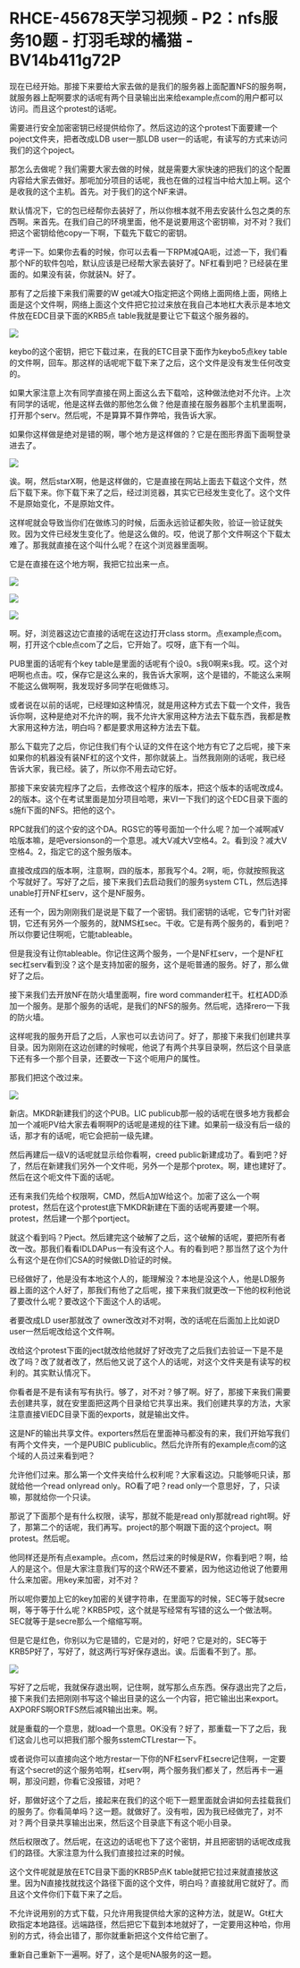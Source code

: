 # RHCE-45678天学习视频 - P2：nfs服务10题 - 打羽毛球的橘猫 - BV14b411g72P

现在已经开始。那接下来要给大家去做的是我们的服务器上面配置NFS的服务啊，就服务器上配啊要求的话呢有两个目录输出出来给example点com的用户都可以访问。而且这个protest的话呢。

需要进行安全加密密钥已经提供给你了。然后这边的这个protest下面要建一个poject文件夹，把者改成LDB user一那LDB user一的话呢，有读写的方式来访问我们的这个poject。

那怎么去做呢？我们需要大家去做的时候，就是需要大家快速的把我们的这个配置内容给大家去做好。那呃加分项目的话呢，我也在做的过程当中给大加上啊。这个是收我的这个主机。首先。对于我们的这个NF来讲。

默认情况下，它的包已经帮你去装好了，所以你根本就不用去安装什么包之类的东西啊。来首先。在我们自己的环境里面，他不是说要用这个密钥嘛，对不对？我们把这个密钥给他copy一下啊，下载先下载它的密钥。

考评一下。如果你去看的时候，你可以去看一下RPM减QA呃，过滤一下，我们看那个NF的软件包哈，默认应该是已经帮大家去装好了。NF杠看到吧？已经装在里面的。如果没有装，你就装N。好了。

那有了之后接下来我们需要的W get减大O指定把这个网络上面网络上面，网络上面是这个文件啊，网络上面这个文件把它拉过来放在我自己本地杠大表示是本地文件放在EDC目录下面的KRB5点 table我就是要让它下载这个服务器的。



![](img/c06c6f6240ebf948d21868c338e831c4_1.png)

keybo的这个密钥，把它下载过来，在我的ETC目录下面作为keybo5点key table的文件啊，回车。那这样的话呢呢下载下来了之后，这个文件是没有发生任何改变的。

如果大家注意上次有同学直接在网上面这么去下载哈，这种做法绝对不允许。上次有同学的话呢，他是这样去做的那他怎么做？他是直接在服务器那个主机里面啊，打开那个serv。然后呢，不是算算不算作弊哈，我告诉大家。

如果你这样做是绝对是错的啊，哪个地方是这样做的？它是在图形界面下面啊登录进去了。

![](img/c06c6f6240ebf948d21868c338e831c4_3.png)

诶。啊，然后starX啊，他是这样做的，它是直接在网站上面去下载这个文件，然后下载下来。你下载下来了之后，经过浏览器，其实它已经发生变化了。这个文件不是原始变化，不是原始文件。

这样呢就会导致当你们在做练习的时候，后面永远验证都失败，验证一验证就失败。因为文件已经发生变化了。他是这么做的。哎，他说了那个文件啊这个下载太难了。那我就直接在这个叫什么呢？在这个浏览器里面啊。

它是在直接在这个地方啊，我把它拉出来一点。

![](img/c06c6f6240ebf948d21868c338e831c4_5.png)

![](img/c06c6f6240ebf948d21868c338e831c4_6.png)

![](img/c06c6f6240ebf948d21868c338e831c4_7.png)

啊。好，浏览器这边它直接的话呢在这边打开class storm。点example点com。啊，打开这个cble点com了之后，它开始了。哎呀，底下有一个叫。

PUB里面的话呢有个key table是里面的话呢有个设0。s我0啊来s我。哎。这个对吧啊也点击。哎，保存它是这么来的，我告诉大家啊，这个是错的，不能这么来啊不能这么做啊啊，我发现好多同学在呃做练习。

或者说在以前的话呢，已经理如这种情况，就是用这种方式去下载一个文件，我告诉你啊，这种是绝对不允许的啊，我不允许大家用这种方法去下载东西，我都是教大家用这种方法，明白吗？都是要求用这种方法去下载。

那么下载完了之后，你记住我们有个认证的文件在这个地方有它了之后呢，接下来如果你的机器没有装NF杠的这个文件，那你就装上。当然我刚刚的话呢，我已经告诉大家，我已经。装了，所以你不用去动它好。

那接下来安装完程序了之后，去修改这个程序的版本，把这个版本的话呢改成4。2的版本。这个在考试里面是加分项目哈嗯，来VI一下我们的这个EDC目录下面的s施fi下面的NFS。把他的这个。

RPC就我们的这个安的这个DA。RGS它的等号面加一个什么呢？加一个减啊减V哈版本嘛，是吧versionson的一个意思。减大V减大V空格4。2。看到没？减大V空格4。2，指定它的这个服务版本。

直接改成四的版本啊，注意啊，四的版本，那我写个4。2啊，呃，你就按照我这个写就好了。写好了之后，接下来我们去启动我们的服务system CTL，然后选择unable打开NF杠serv，这个是NF服务。

还有一个，因为刚刚我们是说是下载了一个密钥。我们密钥的话呢，它专门针对密钥，它还有另外一个服务的，就NMS杠sec。干收。它是有两个服务的，看到吧？所以你要记住啊呃，它能tableable。

但是我没有让你tableable。你记住这两个服务，一个是NF杠serv，一个是NF杠sec杠serv看到没？这个是支持加密的服务，这个是呃普通的服务。好了，那么做好了之后。

接下来我们去开放NF在防火墙里面啊，fire word commander杠干。杠杠ADD添加一个服务。是那个服务的话呢，是我们的NFS的服务。然后呢，选择rero一下我的防火墙。

这样呢我的服务开启了之后，人家也可以去访问了。好了，那接下来我们创建共享目录。因为刚刚在这边创建的时候呢，他说了有两个共享目录啊，然后这个目录底下还有多一个那个目录，还要改一下这个呃用户的属性。

那我们把这个改过来。

![](img/c06c6f6240ebf948d21868c338e831c4_9.png)

新店。MKDR新建我们的这个PUB。LIC publicub那一般的话呢在很多地方我都会加一个减呃PV给大家去看啊啊P的话呢是递规的往下建。如果前一级没有后一级的话，那才有的话呢，呃它会把前一级先建。

然后再建后一级V的话呢就显示给你看啊，creed public新建成功了。看到吧？好了，然后在新建我们另外一个文件呃，另外一个是那个protex。啊，建也建好了。然后在这个呃文件下面的话呢。

还有来我们先给个权限啊，CMD，然后A加W给这个。加密了这么一个啊protest，然后在这个protest底下MKDR新建在下面的话呢再要建一个啊。protest，然后建一个那个portject。

就这个看到吗？Pject。然后建完这个破解了之后，这个破解的话呢，要把所有者改一改。那我们看看IDLDAPus一有没有这个人。有的看到吧？那当然了这个为什么有这个是在你们CSA的时候做LD验证的时候。

已经做好了，他是没有本地这个人的，能理解没？本地是没这个人，他是LD服务器上面的这个人好了，那我们有他了之后呢，接下来我们就更改一下他的权利他说了要改什么呢？要改这个下面这个人的话呢。

者要改成LD user那就改了 owner改改对不对啊，改的话呢在后面加上比如说D user一然后呢改给这个文件啊。

改给这个protest下面的ject就改给他就好了好改完了之后我们去验证一下是不是改了吗？改了就者改了，然后他又说了这个人的话呢，对这个文件夹是有读写的权利的。其实默认情况下。

你看者是不是有读有写有执行。够了，对不对？够了啊。好了，那接下来我们需要去创建共享，就在安里面把这两个目录给它共享出来。我们创建共享的方法，大家注意直接VIEDC目录下面的exports，就是输出文件。

这是NF的输出共享文件。exporters然后在里面神马都没有的来，我们开始写我们有两个文件夹，一个是PUBIC publicublic。然后允许所有的example点com的这个域的人员过来看到吧？

允许他们过来。那么第一个文件夹给什么权利呢？大家看这边。只能够呃只读，那就给他一个read onlyread only。RO看了吧？read only一个意思好，了，只读嘛，那就给你一个只读。

那说了下面那个是有什么权限，读写，那就不能是read only那就read right啊。好了，那第二个的话呢，我们再写。project的那个啊跟下面的这个project。啊 protest。然后呢。

他同样还是所有点example。点com，然后过来的时候是RW，你看到吧？啊，给人的是这个。但是大家注意我们写的这个RW还不要紧，因为他这边他说了他要用什么来加密。用key来加密，对不对？

所以呢你要加上它的key加密的关键字符串，在里面写的时候，SEC等于就secre啊，等于等于什么呢？KRB5P哎，这个就是写经常有写错的这么一个做法啊。SEC就等于是secre那么一个缩缩写啊。

但是它是红色，你别以为它是错的，它是对的，好吧？它是对的，SEC等于KRB5P好了，写好了，就这两行写好保存退出。诶。后面看不到了。那。



![](img/c06c6f6240ebf948d21868c338e831c4_11.png)

写好了之后呢，我就保存退出啊，记住啊，就写那么点东西。保存退出完了之后，接下来我们去把刚刚书写这个输出目录的这么一个内容，把它输出出来export。AXPORFS啊ORTFS然后减R输出出来。啊。

就是重载的一个意思，就load一个意思。OK没有？好了，那重载一下了之后，我们这会儿也可以把我们那个服务sstemCTLrestar一下。

或者说你可以直接向这个地方restar一下你的NF杠servF杠secre记住啊，一定要有这个secret的这个服务哈啊，杠serv啊，两个服务我们都关了，然后再卡一遍啊，那没问题，你看它没报错，对吧？

好，那做好这个了之后，接起来在我们的这个呃下一题里面就会讲如何去挂载我们的服务了。你看简单吗？这一题。就做好了。没有啦，因为我已经做完了，对不对？两个目录共享输出出来，然后这个目录底下有这个呃小目录。

然后权限改了。然后呢，在这边的话呢也下了这个密钥，并且把密钥的话呢改成我们的路径。大家注意为什么我们直接拉过来的时候。

这个文件呢就是放在ETC目录下面的KRB5P点K table就把它拉过来就直接放这里。因为N直接找就找这个路径下面的这个文件，明白吗？直接就用它就好了。而且这个文件你们下载下来了之后。

不允许说用别的方式下载，只允许用我提供给大家的这种方法，就是W。Gt杠大欧指定本地路径。远端路径，然后把它下载到本地就好了，一定要用这种哈，你用别的方式，待会出错了，那你就重新把这个文件给它删了。

重新自己重新下一遍啊。好了，这个是呃NA服务的这一题。